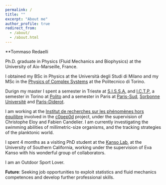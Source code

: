 ```yaml
---
permalink: /
title: ""
excerpt: "About me"
author_profile: true
redirect_from: 
  - /about/
  - /about.html
---
```


**Tommaso Redaelli

Ph.D. graduate in Physics (Fluid Mechanics and Biophysics) at the University of Aix-Marseille, France. 

I obtained my BSc in Physics at the Università degli Studi di Milano and my MSc in the [Physics of Complex Systems](http://www.pcs.polito.it/) at the Politecnico di Torino. 

Durign my master I spent a semester in Trieste at [S.I.S.S.A.](https://www.sissa.it/)  and [I.C.T.P](https://www.ictp.it/), a semester in Torino at [Polito](https://www.polito.it/) and a semester in Paris at [Paris-Sud](https://www.universite-paris-saclay.fr/), [Sorbonne Université](https://www.sorbonne-universite.fr/en) and [Paris-Diderot](https://u-paris.fr/).


I am working at the [Institut de recherches sur les phénomènes hors équilibre](https://irphe.univ-amu.fr/) involved in the [c0pep0d](https://c0pep0d.github.io/) project, under the supervision of Christophe Eloy and Fabien Candelier. I am currently investigating the swimming abilities of millimetric-size organisms, and the tracking strategies of the planktonic world.


I spent 4 months as a visiting PhD student at the [Kanso Lab](https://sites.usc.edu/kansolab/), at the University of Southern California, working under the supervision of Eva Kanso with his wonderful group of collaborators.

I am an Outdoor Sport Lover.

**Future**: Seeking job opportunities to exploit statistics and fluid mechanics competences and develop further professional skills.
